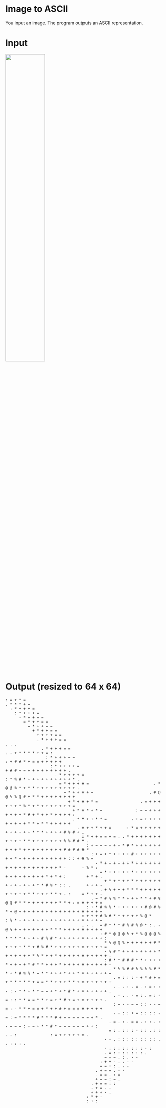 # Image to ASCII
You input an image. The program outputs an ASCII representation.

# Input
<img src="https://i.imgur.com/chygxGW.png" width="50%" height="50%">

# Output (resized to 64 x 64)

                                                                                                                                                                                                                                                             
                                                                                                                                                                                                                                                             
                                                                                                                                                                                                                                                          
                                                                                                                          
    : = + * =                                                                                                                
    . * * * + =                                                                                                              
      : * + + + =                                                                                                            
        : * + + + =                                                                                                          
          - * + + = =                                                                                                        
            = * + + = =                                                                                                      
              = * + + = =                                                                                                    
                + * + + = =                                                                                                  
                  + + + + = =                                                                                                
                  . * + + + = =                                                               . . .                          
                    . * + + + = =                                                   . - + * * * * + + = :                    
                      : * + + + = =                                             : + # # * + = = + + + + +                    
                        : * + + + + =                                         + # # + = + + + + + + + + + .                  
                          - * + + + + =                                   : * % # * + + + + + + + + + + * .                  
                            = * + + + + =                             . * @ @ % * + * * + + + + + + + + + .                  
                              = * + + + + =                         . # @ @ % % @ # + * * + + + + + + + +                    
                                + * + + + * =                   . = + + + + + + * % * + * + + + + + + + =                    
                                  + * + * + * =               : = = + + + + + + + * # + * + + * + + + + :                    
                                  . * * + + * * =           - + = + + + + + + + + + * * + * * + + + + +                      
                                    . + + + * + + =       : * = + + + + + + + + + + + * * * + + + + # % # + .                
                                      : * + + = = + = . . * + + + + + + + + + + + * * + + + + + + + % % # # * .              
                                        : + = = = + + + * # * + + + + + + + + + * + + + + + + + + + # # # # # *              
                                          : + = + * + + + + # + + + + + + + + * + + + + + + + + + + + : : + # % =            
                                            - * + + + + + + * + + + + + + + + + + + + + + + + + + * -       - % * :          
                                              = * + + + + + * + + + + + + + + + + + + + + + * + * + :         + * + .        
                                                + * + + + + * + + + + + + + + + + + + + * * # % * : : .       + + + -        
                                              . + % + + + * * * + + + + + + + + + + * * + + + * * + - :     = * + + -        
                                          . = * # % % * * + + + * * + # % @ @ # * * + + + + + + + * * + : = + + + + =        
                                        : + * # % % * + + + + + + # @ # % * + @ + + + + + + + + + + + + + + + + + + =        
                                      : + + + # % # * + + + + + % @ *     : % * + + + + + + + + + + + + + + + + + + =        
                                      . - .   = # * * * # % # % @ * : . - @ % + + + + + + + + * * * + + + + + + + + +        
                                              : # * @ @ @ % + * % @ @ @ % * * * * + + + + # % # * + + + + + + + + + + :      
                                                * % @ @ % + + + + + + # * + + + + * * + # % # * + + + + + + + + + + + =      
                                                - % # * + + + + + + + + * + + + + + + * % * + + * + + + + + + + + + + + .    
                                                : # * * # # # * * + + + + * + + + + * # * * + + + * + + + + + + + + + + -    
                                                  - * % % # # % % % % # * * + * # % % * = * * + + + * + + * + + + + + + =    
                                                    . = : : : - + * # + = + * * * * * + = = * * + + + * * + + + + + + + :    
                                                    . - . : . = - : = : : - : - * * + * * = = + * + * # * + + + + + + + .    
                                                    . - . . - = : . = : - = : : * * = = * * + = + * # + = + + + + + + -      
                                                    : = - - = = : : - - = = : - * * + = = + * + + # + = = = + + + + +        
                                                    - - : : + = : : : : - = : = * * * * # * * * # + = = = = = = + * .        
                                                  . = . : . = = . : : . : - = = = : - = + * * # * = = = = = = + + :          
                                                  = : . : : : - : : . : : - - :               : = + + + + + + -              
                                                - - . : : : : : : : : : .                         . : : : .                  
                                                - : : : : : : : : - :                                                        
                                                - = : : : : : : : .                                                          
                                                = + = . : . - -                                                              
                                              : + + - . . - -                                                                
                                              = = + : . - -                                                                  
                                            . + = = . - -                                                                    
                                            - = = - : =                                                                      
                                            + = = : = .                                                                      
                                          . + = = : :                                                                        
                                          - + = - -                                                                          
                                          + + + - .                                                                          
                                        : * + -                                                                              
                                        : + :                                                                                
                                                                                                                             
                                                                                                                             
                                                                                                                             
                                                                                                                             
